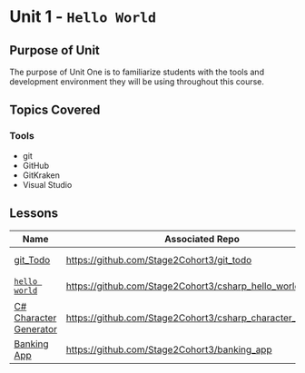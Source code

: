 # Unit 1 - `Hello World`

## Purpose of Unit

The purpose of Unit One is to familiarize students with the tools and development environment they will be using throughout this course.

## Topics Covered

### Tools

- git
- GitHub
- GitKraken
- Visual Studio

## Lessons

| Name | Associated Repo | Type |
|------|-----------------|------|
| [git_Todo](./git_todo.md) | <https://github.com/Stage2Cohort3/git_todo> | Code Along |
| [`hello world`](./csharp_hello_world.md) | <https://github.com/Stage2Cohort3/csharp_hello_world> | Code Along |
| [C# Character Generator](./csharp_character_generator.md) | <https://github.com/Stage2Cohort3/csharp_character_generator> | Code Along |
| [Banking App](./banking_app.md) | <https://github.com/Stage2Cohort3/banking_app> | Solo Project |
